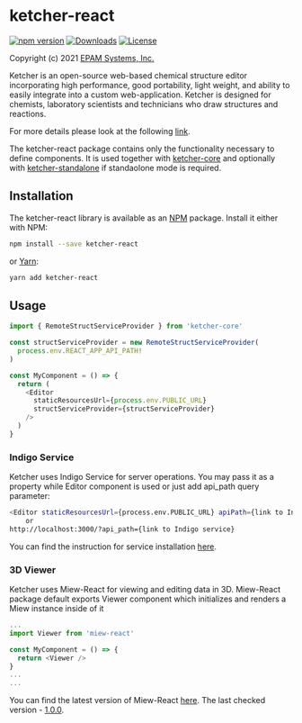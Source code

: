 # ketcher-react

[![npm version](https://img.shields.io/npm/v/ketcher-react)](https://www.npmjs.com/package/ketcher-react)
[![Downloads](https://img.shields.io/npm/dm/ketcher-react)](https://www.npmjs.com/package/ketcher-react)
[![License](https://img.shields.io/badge/License-Apache%202.0-blue.svg)](https://opensource.org/licenses/Apache-2.0)

Copyright (c) 2021 [EPAM Systems, Inc.](https://www.epam.com/)

Ketcher is an open-source web-based chemical structure editor incorporating high performance, good portability, light weight, and ability to easily integrate into a custom web-application. Ketcher is designed for chemists, laboratory scientists and technicians who draw structures and reactions.

For more details please look at the following [link](https://github.com/epam/ketcher/blob/master/README.md).

The ketcher-react package contains only the functionality necessary to define components. It is used together with [ketcher-core](https://www.npmjs.com/package/ketcher-core) and optionally with [ketcher-standalone](https://www.npmjs.com/package/ketcher-standalone) if standaolone mode is required.

## Installation

The ketcher-react library is available as an [NPM](https://www.npmjs.com/) package. Install it either with NPM:

```sh
npm install --save ketcher-react
```

or [Yarn](https://yarnpkg.com/):

```sh
yarn add ketcher-react
```

## Usage

```js
import { RemoteStructServiceProvider } from 'ketcher-core'

const structServiceProvider = new RemoteStructServiceProvider(
  process.env.REACT_APP_API_PATH!
)

const MyComponent = () => {
  return (
    <Editor
      staticResourcesUrl={process.env.PUBLIC_URL}
      structServiceProvider={structServiceProvider}
    />
  )
}
```

### Indigo Service

Ketcher uses Indigo Service for server operations.
You may pass it as a property while Editor component is used or just add api_path query parameter:

```sh
<Editor staticResourcesUrl={process.env.PUBLIC_URL} apiPath={link to Indigo service} />
    or
http://localhost:3000/?api_path={link to Indigo service}
```

You can find the instruction for service installation
[here](http://lifescience.opensource.epam.com/indigo/service/index.html).

### 3D Viewer

Ketcher uses Miew-React for viewing and editing data in 3D.
Miew-React package default exports Viewer component which
initializes and renders a Miew instance inside of it

```js
...
import Viewer from 'miew-react'

const MyComponent = () => {
  return <Viewer />
}
...
...
```

You can find the latest version of Miew-React [here](https://github.com/epam/miew/tree/master/packages/miew-react).
The last checked version - [1.0.0](https://www.npmjs.com/package/miew-react).
